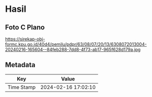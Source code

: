 # Hasil

## Foto C Plano

https://sirekap-obj-formc.kpu.go.id/40d4/pemilu/pdpr/63/08/07/20/13/6308072013004-20240216-165604--84feb288-7dd8-4f73-ab17-965f628d179a.jpg


## Metadata

| Key        | Value               |
| ---------- | ------------------- |
| Time Stamp | 2024-02-16 17:02:10 |



